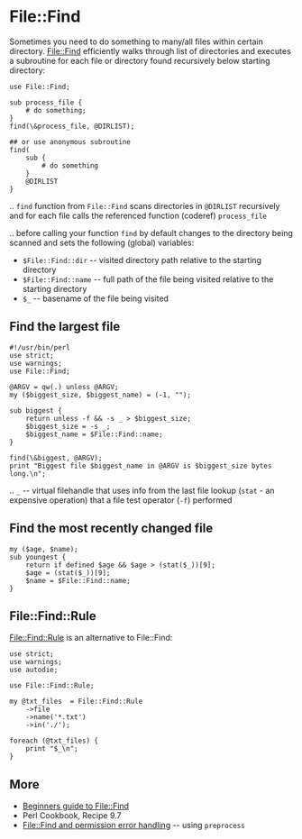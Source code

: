 # File::Find

Sometimes you need to do something to many/all files within certain directory. [File::Find](http://perldoc.perl.org/File/Find.html) efficiently walks through list of directories and executes a subroutine for each file or directory found recursively below starting directory:

    use File::Find;
    
    sub process_file {
        # do something;
    }
    find(\&process_file, @DIRLIST);
    
    ## or use anonymous subroutine
    find(
        sub {
            # do something
        }
        @DIRLIST
    }

.. `find` function from `File::Find` scans directories in `@DIRLIST` recursively and for each file calls the referenced function (coderef) `process_file`

.. before calling your function `find` by default changes to the directory being scanned and sets the following (global) variables:

* `$File::Find::dir` -- visited directory path relative to the starting directory
* `$File::Find::name` -- full path of the file being visited relative to the starting directory
* `$_` -- basename of the file being visited

## Find the largest file

    #!/usr/bin/perl
    use strict;
    use warnings;
    use File::Find;

    @ARGV = qw(.) unless @ARGV;
    my ($biggest_size, $biggest_name) = (-1, "");

    sub biggest {
        return unless -f && -s _ > $biggest_size;
        $biggest_size = -s _;
        $biggest_name = $File::Find::name;
    }

    find(\&biggest, @ARGV);
    print "Biggest file $biggest_name in @ARGV is $biggest_size bytes long.\n";

.. `_` -- virtual filehandle that uses info from the last file lookup (`stat` - an expensive operation) that a file test operator (`-f`) performed

## Find the most recently changed file

    my ($age, $name);
    sub youngest {
        return if defined $age && $age > (stat($_))[9];
        $age = (stat($_))[9];
        $name = $File::Find::name;
    }

## File::Find::Rule

[File::Find::Rule](https://metacpan.org/module/File::Find::Rule) is an alternative to File::Find:

    use strict;
    use warnings;
    use autodie;

    use File::Find::Rule;

    my @txt_files  = File::Find::Rule
        ->file
        ->name('*.txt')
        ->in('./');

    foreach (@txt_files) {
        print "$_\n";
    }

## More

* [Beginners guide to File::Find](http://www.perlmonks.org/?node_id=217166)
* Perl Cookbook, Recipe 9.7
* [File::Find and permission error handling](http://perlmonks.org/?node_id=1023278) -- using `preprocess`

